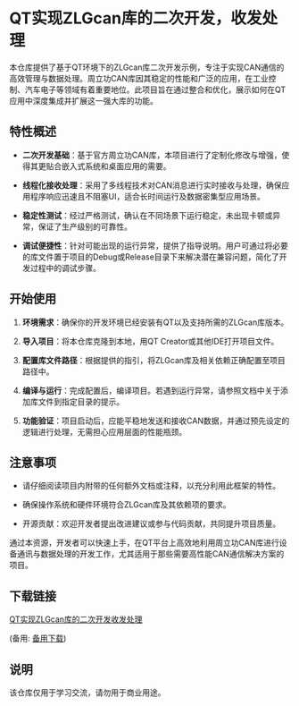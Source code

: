 # QT实现ZLGcan库的二次开发，收发处理

本仓库提供了基于QT环境下的ZLGcan库二次开发示例，专注于实现CAN通信的高效管理与数据处理。周立功CAN库因其稳定的性能和广泛的应用，在工业控制、汽车电子等领域有着重要地位。此项目旨在通过整合和优化，展示如何在QT应用中深度集成并扩展这一强大库的功能。

## 特性概述

- **二次开发基础**：基于官方周立功CAN库，本项目进行了定制化修改与增强，使得其更贴合嵌入式系统和桌面应用的需要。
  
- **线程化接收处理**：采用了多线程技术对CAN消息进行实时接收与处理，确保应用程序响应迅速且不阻塞UI，适合长时间运行及数据密集型应用场景。
  
- **稳定性测试**：经过严格测试，确认在不同场景下运行稳定，未出现卡顿或异常，保证了生产级别的可靠性。
  
- **调试便捷性**：针对可能出现的运行异常，提供了指导说明。用户可通过将必要的库文件置于项目的Debug或Release目录下来解决潜在兼容问题，简化了开发过程中的调试步骤。

## 开始使用

1. **环境需求**：确保你的开发环境已经安装有QT以及支持所需的ZLGcan库版本。
   
2. **导入项目**：将本仓库克隆到本地，用QT Creator或其他IDE打开项目文件。

3. **配置库文件路径**：根据提供的指引，将ZLGcan库及相关依赖正确配置至项目路径中。

4. **编译与运行**：完成配置后，编译项目。若遇到运行异常，请参照文档中关于添加库文件到指定目录的提示。

5. **功能验证**：项目启动后，应能平稳地发送和接收CAN数据，并通过预先设定的逻辑进行处理，无需担心应用层面的性能瓶颈。

## 注意事项

- 请仔细阅读项目内附带的任何额外文档或注释，以充分利用此框架的特性。
  
- 确保操作系统和硬件环境符合ZLGcan库及其依赖项的要求。

- 开源贡献：欢迎开发者提出改进建议或参与代码贡献，共同提升项目质量。

通过本资源，开发者可以快速上手，在QT平台上高效地利用周立功CAN库进行设备通讯与数据处理的开发工作，尤其适用于那些需要高性能CAN通信解决方案的项目。

## 下载链接
[QT实现ZLGcan库的二次开发收发处理](https://pan.quark.cn/s/c683248c18bc) 

(备用: [备用下载](https://pan.baidu.com/s/1PC2J1ZtxGJ7ymDkzqVY4sg?pwd=vj8x))

## 说明

该仓库仅用于学习交流，请勿用于商业用途。
